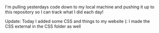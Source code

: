 I'm pulling yesterdays code down to my local machine and pushing it up to this repository so I can track what I did each day!

Update: Today I added some CSS and things to my website (: I made the CSS external in the CSS folder as well